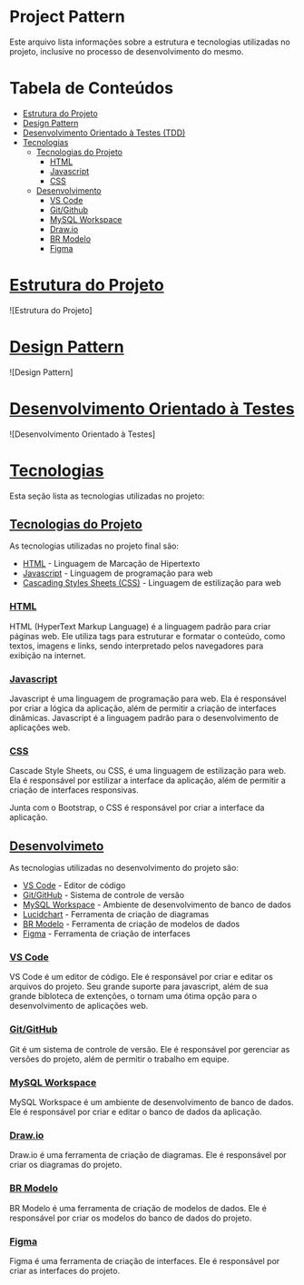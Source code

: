 # Project Pattern

Este arquivo lista informações sobre a estrutura e tecnologias utilizadas no projeto, inclusive no processo de desenvolvimento do mesmo.

# Tabela de Conteúdos

- [Estrutura do Projeto](#estrutura-do-projeto)
- [Design Pattern](#Design-Pattern)
- [Desenvolvimento Orientado à Testes (TDD)](#desenvolvimento-orientado-à-testes)
- [Tecnologias](#tecnologias)
    - [Tecnologias do Projeto](#tecnologias-do-projeto)
        - [HTML](#html)
        - [Javascript](#javascript)
        - [CSS](#css)
    - [Desenvolvimento](#Desenvolvimeto)
        - [VS Code](#vs-code)
        - [Git/Github](#gitgithub)
        - [MySQL Workspace](#mysql-workspace)
        - [Draw.io](#drawio)
        - [BR Modelo](#br-modelo)
        - [Figma](#figma)

# [Estrutura do Projeto](#tabela-de-conteúdos)

![Estrutura do Projeto]

# [Design Pattern](#tabela-de-conteúdos)

![Design Pattern]

# [Desenvolvimento Orientado à Testes](#tabela-de-conteúdos)

![Desenvolvimento Orientado à Testes]

# [Tecnologias](#tabela-de-conteúdos)

Esta seção lista as tecnologias utilizadas no projeto:

## [Tecnologias do Projeto](#tabela-de-conteúdos)

As tecnologias utilizadas no projeto final são:
* [HTML](#html) - Linguagem de Marcação de Hipertexto
* [Javascript](#javascript) - Linguagem de programação para web
* [Cascading Styles Sheets (CSS)](#css) - Linguagem de estilização para web

### [HTML](#html)

HTML (HyperText Markup Language) é a linguagem padrão para criar páginas web. Ele utiliza tags para estruturar e formatar o conteúdo, como textos, imagens e links, sendo interpretado pelos navegadores para exibição na internet.

### [Javascript](#tabela-de-conteúdos)

Javascript é uma linguagem de programação para web. Ela é responsável por criar a lógica da aplicação, além de permitir a criação de interfaces dinâmicas. Javascript é a linguagem padrão para o desenvolvimento de aplicações web.

### [CSS](#tabela-de-conteúdos)

Cascade Style Sheets, ou CSS, é uma linguagem de estilização para web. Ela é responsável por estilizar a interface da aplicação, além de permitir a criação de interfaces responsivas.

Junta com o Bootstrap, o CSS é responsável por criar a interface da aplicação.

## [Desenvolvimeto](#tabela-de-conteúdos)

As tecnologias utilizadas no desenvolvimento do projeto são:
* [VS Code](#vs-code) - Editor de código
* [Git/GitHub](#gitgithub) - Sistema de controle de versão
* [MySQL Workspace](#mysql-workspace) - Ambiente de desenvolvimento de banco de dados
* [Lucidchart](#lucidchart) - Ferramenta de criação de diagramas
* [BR Modelo](#br-modelo) - Ferramenta de criação de modelos de dados
* [Figma](#figma) - Ferramenta de criação de interfaces

### [VS Code](#tabela-de-conteúdos)

VS Code é um editor de código. Ele é responsável por criar e editar os arquivos do projeto. Seu grande suporte para javascript, além de sua grande bibloteca de extenções, o tornam uma ótima opção para o desenvolvimento de aplicações web.

### [Git/GitHub](#tabela-de-conteúdos)

Git é um sistema de controle de versão. Ele é responsável por gerenciar as versões do projeto, além de permitir o trabalho em equipe.

### [MySQL Workspace](#tabela-de-conteúdos)

MySQL Workspace é um ambiente de desenvolvimento de banco de dados. Ele é responsável por criar e editar o banco de dados da aplicação.

### [Draw.io](#tabela-de-conteúdos)

Draw.io é uma ferramenta de criação de diagramas. Ele é responsável por criar os diagramas do projeto.

### [BR Modelo](#tabela-de-conteúdos)

BR Modelo é uma ferramenta de criação de modelos de dados. Ele é responsável por criar os modelos do banco de dados do projeto.

### [Figma](#tabela-de-conteúdos)

Figma é uma ferramenta de criação de interfaces. Ele é responsável por criar as interfaces do projeto.
